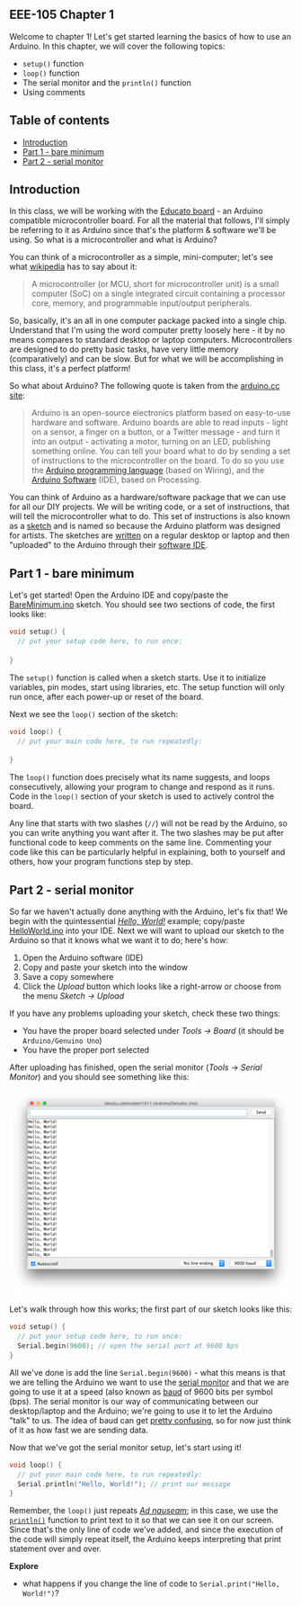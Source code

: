 ## EEE-105 Chapter 1

Welcome to chapter 1!  Let's get started learning the basics of how to use an Arduino.  In this chapter, we will cover the following topics:

- `setup()` function
- `loop()` function
- The serial monitor and the `println()` function
- Using comments

## Table of contents

* [Introduction](#introduction)
* [Part 1 - bare minimum](#part-1---bare-minimum)
* [Part 2 - serial monitor](#part-2---serial-monitor)

## Introduction

In this class, we will be working with the [Educato board](https://moderndevice.com/product/educato/) - an Arduino compatible microcontroller board.  For all the material that follows, I'll simply be referring to it as Arduino since that's the platform & software we'll be using.  So what is a microcontroller and what is Arduino?

You can think of a microcontroller as a simple, mini-computer; let's see what [wikipedia](https://en.wikipedia.org/wiki/Microcontroller) has to say about it:
> A microcontroller (or MCU, short for microcontroller unit) is a small computer (SoC) on a single integrated circuit containing a processor core, memory, and programmable input/output peripherals.

So, basically, it's an all in one computer package packed into a single chip.  Understand that I'm using the word computer pretty loosely here - it by no means compares to standard desktop or laptop computers.  Microcontrollers are designed to do pretty basic tasks, have very little memory (comparatively) and can be slow.  But for what we will be accomplishing in this class, it's a perfect platform!

So what about Arduino?  The following quote is taken from the [arduino.cc site](https://www.arduino.cc/en/Guide/Introduction):
> Arduino is an open-source electronics platform based on easy-to-use hardware and software. Arduino boards are able to read inputs - light on a sensor, a finger on a button, or a Twitter message - and turn it into an output - activating a motor, turning on an LED, publishing something online. You can tell your board what to do by sending a set of instructions to the microcontroller on the board. To do so you use the [Arduino programming language](https://www.arduino.cc/en/Reference/HomePage) (based on Wiring), and the [Arduino Software](https://www.arduino.cc/en/Reference/HomePage) (IDE), based on Processing.

You can think of Arduino as a hardware/software package that we can use for all our DIY projects.  We will be writing code, or a set of instructions, that will tell the microcontroller what to do.  This set of instructions is also known as a [sketch](https://www.arduino.cc/en/Tutorial/Sketch) and is named so because the Arduino platform was designed for artists.  The sketches are [written](https://www.arduino.cc/en/Reference/HomePage) on a regular desktop or laptop and then "uploaded" to the Arduino through their [software IDE](https://www.arduino.cc/en/Guide/Environment).


## Part 1 - bare minimum

Let's get started!  Open the Arduino IDE and copy/paste the [BareMinimum.ino](https://github.com/techshop/EEE-105-Arduino-1/blob/master/chapter_1/BareMinimum.ino) sketch.  You should see two sections of code, the first looks like:
```c
void setup() {
  // put your setup code here, to run once:

}
```
The `setup()` function is called when a sketch starts. Use it to initialize variables, pin modes, start using libraries, etc. The setup function will only run once, after each power-up or reset of the board.

Next we see the `loop()` section of the sketch:
```c
void loop() {
  // put your main code here, to run repeatedly:

}
```
The `loop()` function does precisely what its name suggests, and loops consecutively, allowing your program to change and respond as it runs. Code in the `loop()` section of your sketch is used to actively control the board.

Any line that starts with two slashes (`//`) will not be read by the Arduino, so you can write anything you want after it. The two slashes may be put after functional code to keep comments on the same line. Commenting your code like this can be particularly helpful in explaining, both to yourself and others, how your program functions step by step.

## Part 2 - serial monitor

So far we haven't actually done anything with the Arduino, let's fix that!  We begin with the quintessential [*Hello, World!*](https://en.wikipedia.org/wiki/%22Hello,_World!%22_program) example; copy/paste [HelloWorld.ino](https://github.com/techshop/EEE-105-Arduino-1/blob/master/chapter_1/HelloWorld.ino) into your IDE.  Next we will want to upload our sketch to the Arduino so that it knows what we want it to do; here's how:

1. Open the Arduino software (IDE)
2. Copy and paste your sketch into the window
3. Save a copy somewhere
4. Click the *Upload* button which looks like a right-arrow or choose from the menu *Sketch -> Upload*

If you have any problems uploading your sketch, check these two things:

- You have the proper board selected under *Tools -> Board* (it should be `Arduino/Genuino Uno`)
- You have the proper port selected

After uploading has finished, open the serial monitor (*Tools* -> *Serial Monitor*) and you should see something like this:
<p align="center">
    <img src="https://raw.githubusercontent.com/techshop/EEE-105-Arduino-1/master/chapter_1/monitor.png">
</p>

Let's walk through how this works; the first part of our sketch looks like this:
```c
void setup() {
  // put your setup code here, to run once:
  Serial.begin(9600); // open the serial port at 9600 bps
}
```

All we've done is add the line `Serial.begin(9600)` - what this means is that we are telling the Arduino we want to use the [serial monitor](https://www.arduino.cc/en/Reference/Serial) and that we are going to use it at a speed (also known as [baud](https://en.wikipedia.org/wiki/Baud) of 9600 bits per symbol (bps).  The serial monitor is our way of communicating between our desktop/laptop and the Arduino; we're going to use it to let the Arduino "talk" to us.  The idea of baud can get [pretty confusing](http://www.tldp.org/HOWTO/Modem-HOWTO-23.html), so for now just think of it as how fast we are sending data.

Now that we've got the serial monitor setup, let's start using it!
```c
void loop() {
  // put your main code here, to run repeatedly:
  Serial.println("Hello, World!"); // print our message
}
```

Remember, the `loop()` just repeats [*Ad nauseam*](https://en.wikipedia.org/wiki/Ad_nauseam); in this case, we use the [`println()`](https://www.arduino.cc/en/Serial/Println) function to print text to it so that we can see it on our screen.  Since that's the only line of code we've added, and since the execution of the code will simply repeat itself, the Arduino keeps interpreting that print statement over and over.

**Explore**

- what happens if you change the line of code to `Serial.print("Hello, World!")`?
